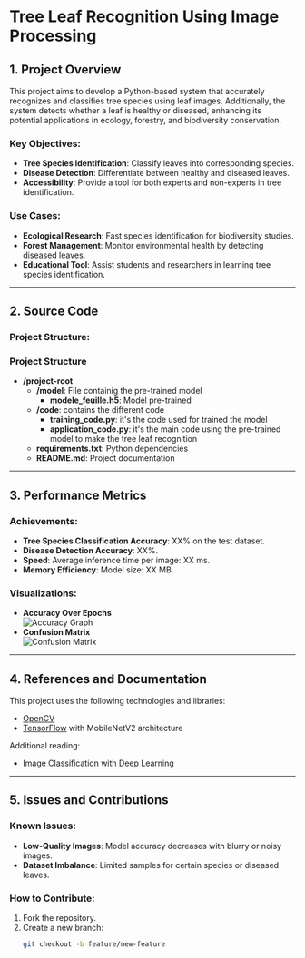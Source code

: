 # Tree Leaf Recognition Using Image Processing

## 1. Project Overview

This project aims to develop a Python-based system that accurately recognizes and classifies tree species using leaf images. Additionally, the system detects whether a leaf is healthy or diseased, enhancing its potential applications in ecology, forestry, and biodiversity conservation.

### Key Objectives:
- **Tree Species Identification**: Classify leaves into corresponding species.
- **Disease Detection**: Differentiate between healthy and diseased leaves.
- **Accessibility**: Provide a tool for both experts and non-experts in tree identification.

### Use Cases:
- **Ecological Research**: Fast species identification for biodiversity studies.
- **Forest Management**: Monitor environmental health by detecting diseased leaves.
- **Educational Tool**: Assist students and researchers in learning tree species identification.

---

## 2. Source Code

### Project Structure:

### Project Structure

- **/project-root**  
  - **/model**: File containig the pre-trained model
      - **modele_feuille.h5**: Model  pre-trained
  - **/code**: contains the different code
      - **training_code.py**: it's the code used for trained the model
      - **application_code.py**: it's the main code using the pre-trained model to make the tree leaf recognition
  - **requirements.txt**: Python dependencies  
  - **README.md**: Project documentation  




---

## 3. Performance Metrics

### Achievements:
- **Tree Species Classification Accuracy**: XX% on the test dataset.
- **Disease Detection Accuracy**: XX%.
- **Speed**: Average inference time per image: XX ms.
- **Memory Efficiency**: Model size: XX MB.

### Visualizations:
- **Accuracy Over Epochs**  
  ![Accuracy Graph](link-to-accuracy-graph)  
- **Confusion Matrix**  
  ![Confusion Matrix](link-to-confusion-matrix)  

---

## 4. References and Documentation

This project uses the following technologies and libraries:
- [OpenCV](https://docs.opencv.org/)
- [TensorFlow](https://www.tensorflow.org/) with MobileNetV2 architecture

Additional reading:
- [Image Classification with Deep Learning](https://www.tensorflow.org/tutorials/images/classification)

---

## 5. Issues and Contributions

### Known Issues:
- **Low-Quality Images**: Model accuracy decreases with blurry or noisy images.
- **Dataset Imbalance**: Limited samples for certain species or diseased leaves.

### How to Contribute:
1. Fork the repository.
2. Create a new branch:
   ```bash
   git checkout -b feature/new-feature





